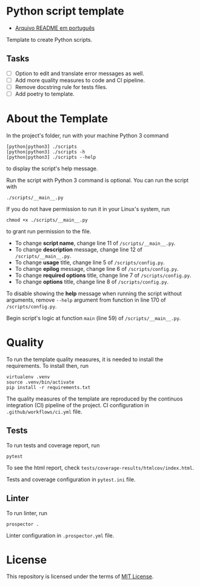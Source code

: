 # Python script template

- [Arquivo README em português](docs/README_PT.md)

Template to create Python scripts.

## Tasks

- [ ] Option to edit and translate error messages as well.
- [ ] Add more quality measures to code and CI pipeline.
- [ ] Remove docstring rule for tests files.
- [ ] Add poetry to template.

# About the Template

In the project's folder, run with your machine Python 3 command
```
[python|python3] ./scripts
[python|python3] ./scripts -h
[python|python3] ./scripts --help
```
to display the script's help message.

Run the script with Python 3 command is optional. You can run the script with
```
./scripts/__main__.py
```

If you do not have permission to run it in your Linux's system, run
```
chmod +x ./scripts/__main__.py
```
to grant run permission to the file.

- To change **script name**, change line 11 of `/scripts/__main__.py`.
- To change **description** message, change line 12 of `/scripts/__main__.py`.
- To change **usage** title, change line 5 of `/scripts/config.py`.
- To change **epilog** message, change line 6 of `/scripts/config.py`.
- To change **required options** title, change line 7 of `/scripts/config.py`.
- To change **options** title, change line 8 of `/scripts/config.py`.

To disable showing the **help** message when running the script without arguments, remove `--help` argument from function in line 170 of `/scripts/config.py`.

Begin script's logic at function `main` (line 59) of `/scripts/__main__.py`.

# Quality

To run the template quality measures, it is needed to install the requirements. To install then, run
```
virtualenv .venv
source .venv/bin/activate
pip install -r requirements.txt
```

The quality measures of the template are reproduced by the continuos integration (CI) pipeline of the project. CI configuration in `.github/workflows/ci.yml` file.

## Tests

To run tests and coverage report, run
```
pytest
```

To see the html report, check `tests/coverage-results/htmlcov/index.html`.

Tests and coverage configuration in `pytest.ini` file.

## Linter

To run linter, run
```
prospector .
```

Linter configuration in `.prospector.yml` file.

# License

This repository is licensed under the terms of [MIT License](LICENSE).
